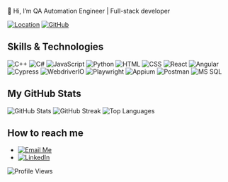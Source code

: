 👋 Hi, I’m QA Automation Engineer | Full-stack developer

[![Location](https://img.shields.io/badge/Location-Ukraine-0078D7?style=for-the-badge&logo=google-maps&logoColor=white)](https://goo.gl/maps) [![GitHub](https://img.shields.io/badge/GitHub-181717?style=for-the-badge&logo=github&logoColor=white)](https://github.com/gadiim)


## Skills & Technologies
![C++](https://img.shields.io/badge/-C++-00599C?style=for-the-badge&logo=c%2B%2B)
![C#](https://img.shields.io/badge/-C%23-239120?style=flat-square&logo=c-sharp)
![JavaScript](https://img.shields.io/badge/-JavaScript-black?style=flat-square&logo=javascript)
![Python](https://img.shields.io/badge/-Python-blue?style=flat-square&logo=python)
![HTML](https://img.shields.io/badge/-HTML-red?style=flat-square&logo=html5)
![CSS](https://img.shields.io/badge/-CSS-blue?style=flat-square&logo=css3)
![React](https://img.shields.io/badge/-React-61DAFB?style=flat-square&logo=react)
![Angular](https://img.shields.io/badge/-Angular-DD0031?style=flat-square&logo=angular)
![Cypress](https://img.shields.io/badge/-Cypress-17202C?style=flat-square&logo=cypress)
![WebdriverIO](https://img.shields.io/badge/-WebdriverIO-EA5906?style=flat-square&logo=webdriverio)
![Playwright](https://img.shields.io/badge/-Playwright-2EAD33?style=flat-square&logo=playwright)
![Appium](https://img.shields.io/badge/-Appium-472889?style=flat-square&logo=appium)
![Postman](https://img.shields.io/badge/-Postman-FF6C37?style=flat-square&logo=postman)
![MS SQL](https://img.shields.io/badge/-MS%20SQL-CC2927?style=flat-square&logo=microsoft-sql-server)

## My GitHub Stats
![GitHub Stats](https://github-readme-stats.vercel.app/api?username=gadiim)
![GitHub Streak](https://streak-stats.demolab.com?user=gadiim)
![Top Languages](https://github-readme-stats.vercel.app/api/top-langs/?username=gadiim)

## How to reach me
- [![Email Me](https://img.shields.io/badge/Email_Me-1E88E5?style=for-the-badge&logo=minutemailer&logoColor=white)](mailto:gmelnik@bigmir.net)
- [![LinkedIn](https://img.shields.io/badge/LinkedIn-0077B5?style=for-the-badge&logo=linkedin&logoColor=white)](https://www.linkedin.com/in/hennadii-melnyk-26571b24a/)



![Profile Views](https://komarev.com/ghpvc/?username=gadiim&color=brightgreen)



